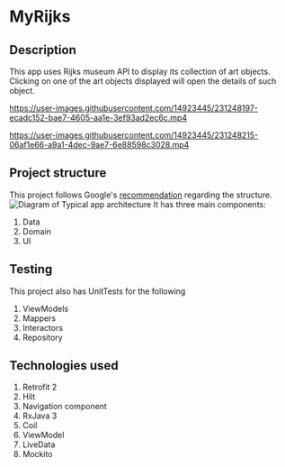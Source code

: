 # MyRijks

## Description

This app uses Rijks museum API to display its collection of art objects.
Clicking on one of the art objects displayed will open the details of such object.



https://user-images.githubusercontent.com/14923445/231248197-ecadc152-bae7-4605-aa1e-3ef93ad2ec6c.mp4



https://user-images.githubusercontent.com/14923445/231248215-06af1e66-a9a1-4dec-9ae7-6e88598c3028.mp4



## Project structure

This project follows Google's [recommendation](https://developer.android.com/topic/architecture)
regarding the structure.
![Diagram of Typical app architecture](https://developer.android.com/static/topic/libraries/architecture/images/mad-arch-overview.png)
It has three main components:

1. Data
2. Domain
3. UI

## Testing

This project also has UnitTests for the following

1. ViewModels
2. Mappers
3. Interactors
4. Repository

## Technologies used

1. Retrofit 2
2. Hilt
3. Navigation component
4. RxJava 3
5. Coil
6. ViewModel
7. LiveData
8. Mockito
